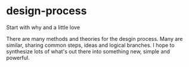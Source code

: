 # design-process
Start with why and a little love

There are many methods and theories for the desgin process. Many are similar, sharing common steps, ideas and logical branches. I hope to synthesize lots of what's out there into something new, simple and powerful.
